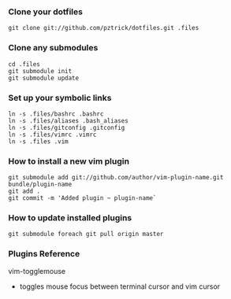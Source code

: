 ### Clone your dotfiles
```
git clone git://github.com/pztrick/dotfiles.git .files
```

### Clone any submodules
```
cd .files
git submodule init
git submodule update
```
                         
### Set up your symbolic links
```
ln -s .files/bashrc .bashrc
ln -s .files/aliases .bash_aliases
ln -s .files/gitconfig .gitconfig
ln -s .files/vimrc .vimrc
ln -s .files .vim
```

### How to install a new vim plugin
```
git submodule add git://github.com/author/vim-plugin-name.git bundle/plugin-name
git add .
git commit -m 'Added plugin ~ plugin-name`
```

### How to update installed plugins
```
git submodule foreach git pull origin master
```

### Plugins Reference

vim-togglemouse

* *<F12>* toggles mouse focus between terminal cursor and vim cursor

